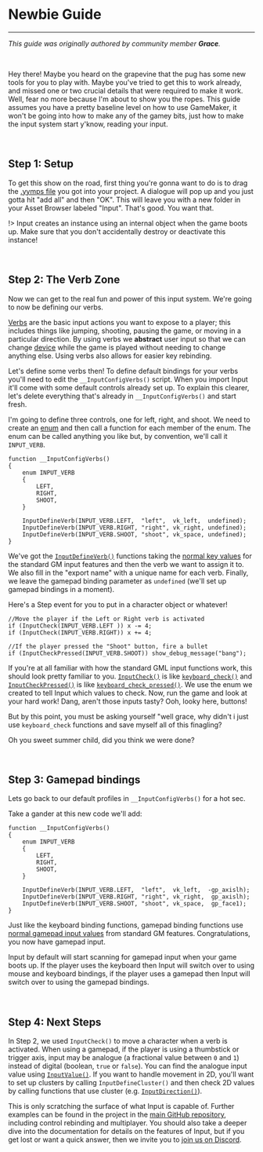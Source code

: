 # Newbie Guide

---

*This guide was originally authored by community member **Grace**.*

&nbsp;

Hey there! Maybe you heard on the grapevine that the pug has some new tools for you to play with. Maybe you've tried to get this to work already, and missed one or two crucial details that were required to make it work. Well, fear no more because I'm about to show you the ropes. This guide assumes you have a pretty baseline level on how to use GameMaker, it won't be going into how to make any of the gamey bits, just how to make the input system start y'know, reading your input.

&nbsp;

## Step 1: Setup

To get this show on the road, first thing you're gonna want to do is to drag the [.yymps file](https://github.com/offalynne/Input/releases) you got into your project. A dialogue will pop up and you just gotta hit "add all" and then "OK". This will leave you with a new folder in your Asset Browser labeled "Input". That's good. You want that.

!> Input creates an instance using an internal object when the game boots up. Make sure that you don't accidentally destroy or deactivate this instance!

&nbsp;

## Step 2: The Verb Zone

Now we can get to the real fun and power of this input system. We're going to now be defining our verbs.

[Verbs](Verbs-and-Bindings) are the basic input actions you want to expose to a player; this includes things like jumping, shooting, pausing the game, or moving in a particular direction. By using verbs we **abstract** user input so that we can change [device](Devices) while the game is played without needing to change anything else. Using verbs also allows for easier key rebinding.

Let's define some verbs then! To define default bindings for your verbs you'll need to edit the `__InputConfigVerbs()` script. When you import Input it'll come with some default controls already set up. To explain this clearer, let's delete everything that's already in `__InputConfigVerbs()` and start fresh.

I'm going to define three controls, one for left, right, and shoot. We need to create an [enum](https://manual.gamemaker.io/beta/en/GameMaker_Language/GML_Overview/Variables/Constants.htm) and then call a function for each member of the enum. The enum can be called anything you like but, by convention, we'll call it `INPUT_VERB`.

```gml
function __InputConfigVerbs()
{
    enum INPUT_VERB
    {
        LEFT,
        RIGHT,
        SHOOT,
    }
    
    InputDefineVerb(INPUT_VERB.LEFT,  "left",  vk_left,  undefined);
    InputDefineVerb(INPUT_VERB.RIGHT, "right", vk_right, undefined);
    InputDefineVerb(INPUT_VERB.SHOOT, "shoot", vk_space, undefined);
}
```

We've got the [`InputDefineVerb()`](https://offalynne.github.io/Input/#/10.0/Config?id=inputdefineverb) functions taking the [normal key values](https://manual.yoyogames.com/GameMaker_Language/GML_Reference/Game_Input/Keyboard_Input/Keyboard_Input.htm) for the standard GM input features and then the verb we want to assign it to. We also fill in the "export name" with a unique name for each verb. Finally, we leave the gamepad binding parameter as `undefined` (we'll set up gamepad bindings in a moment).

Here's a Step event for you to put in a character object or whatever!

```gml
//Move the player if the Left or Right verb is activated
if (InputCheck(INPUT_VERB.LEFT )) x -= 4;
if (InputCheck(INPUT_VERB.RIGHT)) x += 4;

//If the player pressed the "Shoot" button, fire a bullet
if (InputCheckPressed(INPUT_VERB.SHOOT)) show_debug_message("bang");
```

If you're at all familiar with how the standard GML input functions work, this should look pretty familiar to you. [`InputCheck()`](Functions-(Checkers)?id=check) is like [`keyboard_check()`](https://manual.yoyogames.com/#t=GameMaker_Language%252FGML_Reference%252FGame_Input%252FKeyboard_Input%252Fkeyboard_check.htm) and [`InputCheckPressed()`](Functions-(Checkers)?id=check_pressed) is like [`keyboard_check_pressed()`](https://manual.yoyogames.com/#t=GameMaker_Language%252FGML_Reference%252FGame_Input%252FKeyboard_Input%252Fkeyboard_check_pressed.htm). We use the enum we created to tell Input which values to check. Now, run the game and look at your hard work! Dang, aren't those inputs tasty? Ooh, looky here, buttons!

But by this point, you must be asking yourself "well grace, why didn't i just use `keyboard_check` functions and save myself all of this finagling?

Oh you sweet summer child, did you think we were done?

&nbsp;

## Step 3: Gamepad bindings

Lets go back to our default profiles in `__InputConfigVerbs()` for a hot sec.

Take a gander at this new code we'll add:

```gml
function __InputConfigVerbs()
{
    enum INPUT_VERB
    {
        LEFT,
        RIGHT,
        SHOOT,
    }
    
    InputDefineVerb(INPUT_VERB.LEFT,  "left",  vk_left,  -gp_axislh);
    InputDefineVerb(INPUT_VERB.RIGHT, "right", vk_right,  gp_axislh);
    InputDefineVerb(INPUT_VERB.SHOOT, "shoot", vk_space,  gp_face1);
}
```

Just like the keyboard binding functions, gamepad binding functions use [normal gamepad input values](https://manual.yoyogames.com/GameMaker_Language/GML_Reference/Game_Input/GamePad_Input/Gamepad_Input.htm) from standard GM features. Congratulations, you now have gamepad input.

Input by default will start scanning for gamepad input when your game boots up. If the player uses the keyboard then Input will switch over to using mouse and keyboard bindings, if the player uses a gamepad then Input will switch over to using the gamepad bindings.

&nbsp;

## Step 4: Next Steps

In Step 2, we used `InputCheck()` to move a character when a verb is activated. When using a gamepad, if the player is using a thumbstick or trigger axis, input may be analogue (a fractional value between `0` and `1`) instead of digital (boolean, `true` or `false`). You can find the analogue input value using [`InputValue()`](Functions-(Checkers)?id=value). If you want to handle movement in 2D, you'll want to set up clusters by calling `InputDefineCluster()` and then check 2D values by calling functions that use cluster (e.g. [`InputDirection()`](Functions-(Checkers)?id=direction)).

This is only scratching the surface of what Input is capable of. Further examples can be found in the project in the [main GitHub repository](https://github.com/offalynne/Input), including control rebinding and multiplayer. You should also take a deeper dive into the documentation for details on the features of Input, but if you get lost or want a quick answer, then we invite you to [join us on Discord](https://discord.gg/8krYCqr).
